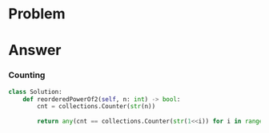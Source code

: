 # Problem
# Answer
### Counting
```python
class Solution:
    def reorderedPowerOf2(self, n: int) -> bool:
        cnt = collections.Counter(str(n))
        
        return any(cnt == collections.Counter(str(1<<i)) for i in range(31))
```